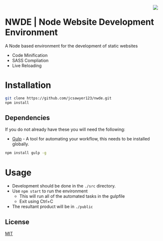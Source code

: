 <img src="icon.png" align="right" />

# NWDE | Node Website Development Environment
A Node based environment for the development of static websites
- Code Minification
- SASS Compliation
- Live Reloading

# Installation
```bash
git clone https://github.com/jcsawyer123/nwde.git
npm install
```

## Dependencies
If you do not already have these you will need the following:
- [Gulp](https://gulpjs.com/) - A tool for automating your workflow, this needs to be installed globally.

```bash
npm install gulp -g
```

# Usage
 - Development should be done in the `./src` directory. 
 - Use `npm start` to run the environment
    - This will run all of the automated tasks in the gulpfile
    - Exit using Ctrl+C
 - The resultant product will be in `./public`


## License
[MIT](https://choosealicense.com/licenses/mit/)